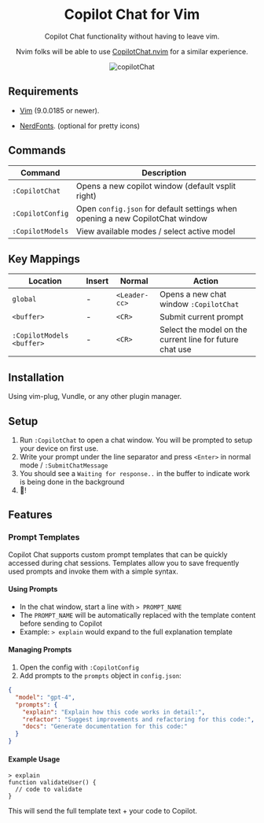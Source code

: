 <div align="center">

# Copilot Chat for Vim
Copilot Chat functionality without having to leave vim.

Nvim folks will be able to use [CopilotChat.nvim](https://github.com/CopilotC-Nvim/CopilotChat.nvim) for a similar experience.

![copilotChat](https://github.com/user-attachments/assets/0cd1119d-89c8-4633-972e-641718e6b24b)

</div>

## Requirements

- [Vim][] (9.0.0185 or newer).

- [NerdFonts][]. (optional for pretty icons)

## Commands
| Command | Description |
| ------- | ----------- |
| `:CopilotChat` | Opens a new copilot window (default vsplit right) |
| `:CopilotConfig` | Open `config.json` for default settings when opening a new CopilotChat window |
| `:CopilotModels` | View available modes / select active model |

## Key Mappings
| Location | Insert | Normal | Action |
| ---- | ---- | ---- | ---- |
| `global` | - | `<Leader-cc>` | Opens a new chat window `:CopilotChat` |
| `<buffer>` | - | `<CR>` | Submit current prompt |
| `:CopilotModels` `<buffer>` | - | `<CR>` | Select the model on the current line for future chat use |

## Installation

Using vim-plug, Vundle, or any other plugin manager. 

## Setup
1. Run `:CopilotChat` to open a chat window. You will be prompted to setup your device on first use.
2. Write your prompt under the line separator and press `<Enter>` in normal mode / `:SubmitChatMessage`
3. You should see a `Waiting for response..` in the buffer to indicate work is being done in the background
4. 🎉!

## Features

### Prompt Templates
Copilot Chat supports custom prompt templates that can be quickly accessed during chat sessions. Templates allow you to save frequently used prompts and invoke them with a simple syntax.

#### Using Prompts
- In the chat window, start a line with `> PROMPT_NAME` 
- The `PROMPT_NAME` will be automatically replaced with the template content before sending to Copilot
- Example: `> explain` would expand to the full explanation template

#### Managing Prompts
1. Open the config with `:CopilotConfig`
2. Add prompts to the `prompts` object in `config.json`:
```json
{
  "model": "gpt-4",
  "prompts": {
    "explain": "Explain how this code works in detail:",
    "refactor": "Suggest improvements and refactoring for this code:",
    "docs": "Generate documentation for this code:"
  }
}
```

#### Example Usage
```
> explain
function validateUser() {
  // code to validate
}
```
This will send the full template text + your code to Copilot.


[Neovim]: https://github.com/neovim/neovim/releases/latest
[Vim]: https://github.com/vim/vim
[NerdFonts]: https://www.nerdfonts.com